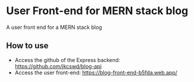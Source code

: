 # User Front-end for MERN stack blog
A user front end for a MERN stack blog

## How to use
- Access the github of the Express backend: https://github.com/jkcswd/blog-api
- Access the user front-end: https://blog-front-end-b5fda.web.app/